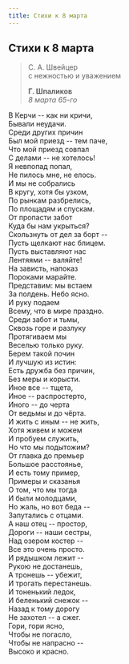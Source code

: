 ```yaml
---
title: Стихи к 8 марта
---
```

## Стихи к 8 марта

> С. А. Швейцер\
> с нежностью и уважением
>
> **Г. Шпаликов**\
> *8 марта 65-го*

В Керчи -- как ни кричи,\
Бывали неудачи.\
Среди других причин\
Был мой приезд -- тем паче,\
Что мой приезд совпал\
С делами -- не хотелось!\
Я невпопад попал,\
Не пилось мне, не елось.\
И мы не собрались\
В кругу, хотя бы узком,\
По рынкам разбрелись,\
По площадям и спускам.\
От пропасти забот\
Куда бы нам укрыться?\
Скользнуть от дел за борт --\
Пусть щелкают нас блицем.\
Пусть выставляют нас\
Лентяями -- валяйте!\
На зависть, напоказ\
Пороками марайте.\
Представим: мы встаем\
За полдень. Небо ясно.\
И руку подаем\
Всему, что в мире праздно.\
Среди забот и тьмы,\
Сквозь горе и разлуку\
Протягиваем мы\
Веселью только руку.\
Берем такой почин\
И лучшую из истин:\
Есть дружба без причин,\
Без меры и корысти.\
Иное все -- тщета,\
Иное -- распростерто,\
Иного -- до черта\
От ведьмы и до чёрта.\
И жить с иным -- не жить,\
Хотя живем и можем\
И пробуем служить,\
Но что мы подытожим?\
От главка до премьер\
Большое расстоянье,\
И есть тому пример,\
Примеры и сказанья\
О том, что мы тогда\
И были молодцами,\
Но жаль, но вот беда --\
Запутались с отцами.\
А наш отец -- простор,\
Дороги -- наши сестры,\
Над озером костер --\
Все это очень просто.\
И рядышком лежит --\
Рукою не достанешь,\
А тронешь -- убежит,\
И трогать перестанешь.\
И тоненький ледок,\
И беленький снежок --\
Назад к тому дорогу\
Не захотел -- а сжег.\
Гори, гори ясно,\
Чтобы не погасло,\
Чтобы не напрасно --\
Высоко и красно.
